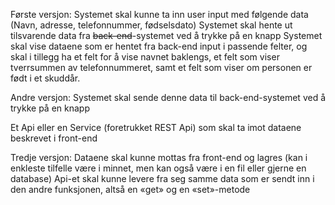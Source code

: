 Første versjon:
Systemet skal kunne ta inn user input med følgende data (Navn, adresse, telefonnummer, fødselsdato) 
Systemet skal hente ut tilsvarende data fra ~~back-end~~-systemet ved å trykke på en knapp 
Systemet skal vise dataene som er hentet fra back-end input i passende felter, og skal i tillegg ha et felt for å vise navnet baklengs, et felt som viser tverrsummen av telefonnummeret, samt et felt som viser om personen er født i et skuddår.
 
 
Andre versjon:
Systemet skal sende denne data til back-end-systemet ved å trykke på en knapp 
 
Et Api eller en Service (foretrukket REST Api) som skal ta imot dataene beskrevet i front-end 
 
Tredje versjon:
Dataene skal kunne mottas fra front-end og lagres (kan i enkleste tilfelle være i minnet, men kan også være i en fil eller gjerne en database) 
Api-et skal kunne levere fra seg samme data som er sendt inn i den andre funksjonen, altså en «get» og en «set»-metode 



